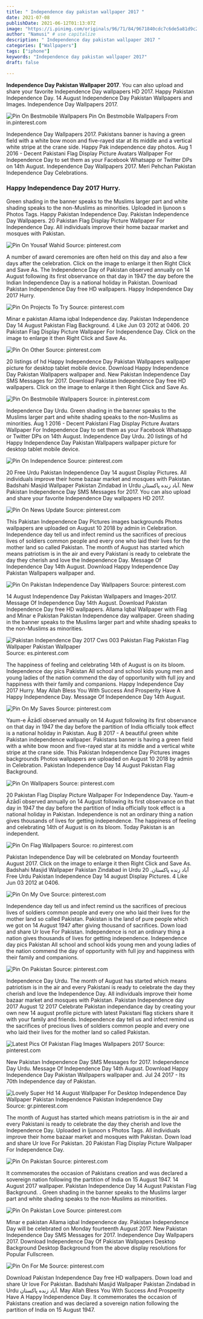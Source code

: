 ```yaml
---
title: " Independence day pakistan wallpaper 2017 "
date: 2021-07-08
publishDate: 2021-06-12T01:13:07Z
image: "https://i.pinimg.com/originals/96/71/84/9671840cdc7c6de5a81d9c28c1f82e63.jpg"
author: "Namusi" # use capitalize
description: " Independence day pakistan wallpaper 2017 "
categories: ["Wallpapers"]
tags: ["iphone"]
keywords: "Independence day pakistan wallpaper 2017"
draft: false

---
```



**Independence Day Pakistan Wallpaper 2017**. You can also upload and share your favorite Independence Day wallpapers HD 2017. Happy Pakistan Independence Day. 14 August Independence Day Pakistan Wallpapers and Images. Independence Day Wallpapers 2017.

![Pin On Bestmobile Wallpapers](https://i.pinimg.com/474x/18/60/66/1860661b47321b175190e0044ba3cf7a.jpg "Pin On Bestmobile Wallpapers")
Pin On Bestmobile Wallpapers From in.pinterest.com


Independence Day Wallpapers 2017. Pakistans banner is having a green field with a white bow moon and five-rayed star at its middle and a vertical white stripe at the crane side. Happy Pak independence day photos. Aug 1 2016 - Decent Pakistani Flag Display Picture Avatars Wallpaper For Independence Day to set them as your Facebook Whatsapp or Twitter DPs on 14th August. Independence Day Wallpapers 2017. Meri Pehchan Pakistan Independence Day Celebrations.

### Happy Independence Day 2017 Hurry.

Green shading in the banner speaks to the Muslims larger part and white shading speaks to the non-Muslims as minorities. Uploaded in Ijunoon s Photos Tags. Happy Pakistan Independence Day. Pakistan Independence Day Wallpapers. 20 Pakistan Flag Display Picture Wallpaper For Independence Day. All individuals improve their home bazaar market and mosques with Pakistan.


![Pin On Yousaf Wahid](https://i.pinimg.com/564x/b5/57/5c/b5575ceed43b8f7a5087ed02c2581dfd.jpg "Pin On Yousaf Wahid")
Source: pinterest.com

A number of award ceremonies are often held on this day and also a few days after the celebration. Click on the image to enlarge it then Right Click and Save As. The Independence Day of Pakistan observed annually on 14 August following its first observance on that day in 1947 the day before the Indian Independence Day is a national holiday in Pakistan. Download Pakistan Independence Day free HD wallpapers. Happy Independence Day 2017 Hurry.

![Pin On Projects To Try](https://i.pinimg.com/originals/32/b9/16/32b9169de6f9a713906de24d2900250b.jpg "Pin On Projects To Try")
Source: pinterest.com

Minar e pakistan Allama iqbal Independence day. Pakistan Independence Day 14 August Pakistan Flag Background. 4 Like Jun 03 2012 at 0406. 20 Pakistan Flag Display Picture Wallpaper For Independence Day. Click on the image to enlarge it then Right Click and Save As.

![Pin On Other](https://i.pinimg.com/originals/54/b1/90/54b190ad76e5c81c4f303ccbdedfb419.jpg "Pin On Other")
Source: pinterest.com

20 listings of hd Happy Independence Day Pakistan Wallpapers wallpaper picture for desktop tablet mobile device. Download Happy Independence Day Pakistan Wallpapers wallpaper and. New Pakistan Independence Day SMS Messages for 2017. Download Pakistan Independence Day free HD wallpapers. Click on the image to enlarge it then Right Click and Save As.

![Pin On Bestmobile Wallpapers](https://i.pinimg.com/474x/18/60/66/1860661b47321b175190e0044ba3cf7a.jpg "Pin On Bestmobile Wallpapers")
Source: in.pinterest.com

Independence Day Urdu. Green shading in the banner speaks to the Muslims larger part and white shading speaks to the non-Muslims as minorities. Aug 1 2016 - Decent Pakistani Flag Display Picture Avatars Wallpaper For Independence Day to set them as your Facebook Whatsapp or Twitter DPs on 14th August. Independence Day Urdu. 20 listings of hd Happy Independence Day Pakistan Wallpapers wallpaper picture for desktop tablet mobile device.

![Pin On Independence](https://i.pinimg.com/736x/67/38/51/673851c95c9261234d8bee3a70092dc9.jpg "Pin On Independence")
Source: pinterest.com

20 Free Urdu Pakistan Independence Day 14 august Display Pictures. All individuals improve their home bazaar market and mosques with Pakistan. Badshahi Masjid Wallpaper Pakistan Zindabad in Urdu آباد زنده پاکستان. New Pakistan Independence Day SMS Messages for 2017. You can also upload and share your favorite Independence Day wallpapers HD 2017.

![Pin On News Update](https://i.pinimg.com/originals/e1/ec/4c/e1ec4c1666a002130c140f4398597272.jpg "Pin On News Update")
Source: pinterest.com

This Pakistan Independence Day Pictures images backgrounds Photos wallpapers are uploaded on August 10 2018 by admin in Celebration. Independence day tell us and infect remind us the sacrifices of precious lives of soldiers common people and every one who laid their lives for the mother land so called Pakistan. The month of August has started which means patriotism is in the air and every Pakistani is ready to celebrate the day they cherish and love the Independence Day. Message Of Independence Day 14th August. Download Happy Independence Day Pakistan Wallpapers wallpaper and.

![Pin On Pakistan Independence Day Wallpapers](https://i.pinimg.com/originals/49/0b/8b/490b8bdf4e1167155bf110b376312726.jpg "Pin On Pakistan Independence Day Wallpapers")
Source: pinterest.com

14 August Independence Day Pakistan Wallpapers and Images-2017. Message Of Independence Day 14th August. Download Pakistan Independence Day free HD wallpapers. Allama Iqbal Wallpaper with Flag and Minar e Pakistan Pakistan Independence day wallpaper. Green shading in the banner speaks to the Muslims larger part and white shading speaks to the non-Muslims as minorities.

![Pakistan Independence Day 2017 Cws 003 Pakistan Flag Pakistan Flag Wallpaper Pakistan Wallpaper](https://i.pinimg.com/564x/bc/fb/9c/bcfb9c5d5c235e7d9a0306a45c87a327.jpg "Pakistan Independence Day 2017 Cws 003 Pakistan Flag Pakistan Flag Wallpaper Pakistan Wallpaper")
Source: es.pinterest.com

The happiness of feeling and celebrating 14th of August is on its bloom. Independence day pics Pakistan All school and school kids young men and young ladies of the nation commend the day of opportunity with full joy and happiness with their family and companions. Happy Independence Day 2017 Hurry. May Allah Bless You With Success And Prosperity Have A Happy Independence Day. Message Of Independence Day 14th August.

![Pin On My Saves](https://i.pinimg.com/736x/bd/32/fc/bd32fc7efa70fab51a84e92df3ba7dae.jpg "Pin On My Saves")
Source: pinterest.com

Yaum-e Āzādī observed annually on 14 August following its first observance on that day in 1947 the day before the partition of India officially took effect is a national holiday in Pakistan. Aug 8 2017 - A beautiful green white Pakistan independence wallpaper. Pakistans banner is having a green field with a white bow moon and five-rayed star at its middle and a vertical white stripe at the crane side. This Pakistan Independence Day Pictures images backgrounds Photos wallpapers are uploaded on August 10 2018 by admin in Celebration. Pakistan Independence Day 14 August Pakistan Flag Background.

![Pin On Wallpapers](https://i.pinimg.com/originals/03/86/4c/03864c5b7d37e6e5954fa6f22047038b.jpg "Pin On Wallpapers")
Source: pinterest.com

20 Pakistan Flag Display Picture Wallpaper For Independence Day. Yaum-e Āzādī observed annually on 14 August following its first observance on that day in 1947 the day before the partition of India officially took effect is a national holiday in Pakistan. Independence is not an ordinary thing a nation gives thousands of lives for getting independence. The happiness of feeling and celebrating 14th of August is on its bloom. Today Pakistan is an independent.

![Pin On Flag Wallpapers](https://i.pinimg.com/originals/0d/e2/80/0de280156dcc1ee39e3db160fcfa1883.jpg "Pin On Flag Wallpapers")
Source: ro.pinterest.com

Pakistan Independence Day will be celebrated on Monday fourteenth August 2017. Click on the image to enlarge it then Right Click and Save As. Badshahi Masjid Wallpaper Pakistan Zindabad in Urdu آباد زنده پاکستان. 20 Free Urdu Pakistan Independence Day 14 august Display Pictures. 4 Like Jun 03 2012 at 0406.

![Pin On My Ove](https://i.pinimg.com/originals/38/3c/33/383c33aeaca536b765e6b3da0fbed384.jpg "Pin On My Ove")
Source: pinterest.com

Independence day tell us and infect remind us the sacrifices of precious lives of soldiers common people and every one who laid their lives for the mother land so called Pakistan. Pakistan is the land of pure people which we got on 14 August 1947 after giving thousand of sacrifices. Down load and share Ur love For Pakistan. Independence is not an ordinary thing a nation gives thousands of lives for getting independence. Independence day pics Pakistan All school and school kids young men and young ladies of the nation commend the day of opportunity with full joy and happiness with their family and companions.

![Pin On Pakistan](https://i.pinimg.com/originals/9a/cb/3e/9acb3e875e98629bb0cc6cade88cebfa.jpg "Pin On Pakistan")
Source: pinterest.com

Independence Day Urdu. The month of August has started which means patriotism is in the air and every Pakistani is ready to celebrate the day they cherish and love the Independence Day. All individuals improve their home bazaar market and mosques with Pakistan. Pakistan Independence day 2017 August 12 2017 Celebrate Pakistan independance day by creating your own new 14 august profile picture with latest Pakistani flag stickers share it with your family and friends. Independence day tell us and infect remind us the sacrifices of precious lives of soldiers common people and every one who laid their lives for the mother land so called Pakistan.

![Latest Pics Of Pakistan Flag Images Wallpapers 2017](https://i.pinimg.com/600x315/64/0e/7e/640e7e04c0d148ffb8e119c134502b22.jpg "Latest Pics Of Pakistan Flag Images Wallpapers 2017")
Source: pinterest.com

New Pakistan Independence Day SMS Messages for 2017. Independence Day Urdu. Message Of Independence Day 14th August. Download Happy Independence Day Pakistan Wallpapers wallpaper and. Jul 24 2017 - Its 70th Independence day of Pakistan.

![Lovely Super Hd 14 August Wallpaper For Desktop Independence Day Wallpaper Pakistan Independence Pakistan Independence Day](https://i.pinimg.com/originals/0f/ae/75/0fae7589bf5d943f94206e6088f115d8.jpg "Lovely Super Hd 14 August Wallpaper For Desktop Independence Day Wallpaper Pakistan Independence Pakistan Independence Day")
Source: gr.pinterest.com

The month of August has started which means patriotism is in the air and every Pakistani is ready to celebrate the day they cherish and love the Independence Day. Uploaded in Ijunoon s Photos Tags. All individuals improve their home bazaar market and mosques with Pakistan. Down load and share Ur love For Pakistan. 20 Pakistan Flag Display Picture Wallpaper For Independence Day.

![Pin On Pakistan](https://i.pinimg.com/originals/e3/91/64/e391641c7e13292149c21e223b0f9e40.jpg "Pin On Pakistan")
Source: pinterest.com

It commemorates the occasion of Pakistans creation and was declared a sovereign nation following the partition of India on 15 August 1947. 14 August 2017 wallpaper. Pakistan Independence Day 14 August Pakistan Flag Background. . Green shading in the banner speaks to the Muslims larger part and white shading speaks to the non-Muslims as minorities.

![Pin On Pakistan Love](https://i.pinimg.com/originals/3b/c5/43/3bc5436fa261295bf183db9523d30609.gif "Pin On Pakistan Love")
Source: pinterest.com

Minar e pakistan Allama iqbal Independence day. Pakistan Independence Day will be celebrated on Monday fourteenth August 2017. New Pakistan Independence Day SMS Messages for 2017. Independence Day Wallpapers 2017. Download Independence Day Of Pakistan Wallpapers Desktop Background Desktop Background from the above display resolutions for Popular Fullscreen.

![Pin On For Me](https://i.pinimg.com/originals/96/71/84/9671840cdc7c6de5a81d9c28c1f82e63.jpg "Pin On For Me")
Source: pinterest.com

Download Pakistan Independence Day free HD wallpapers. Down load and share Ur love For Pakistan. Badshahi Masjid Wallpaper Pakistan Zindabad in Urdu آباد زنده پاکستان. May Allah Bless You With Success And Prosperity Have A Happy Independence Day. It commemorates the occasion of Pakistans creation and was declared a sovereign nation following the partition of India on 15 August 1947.

